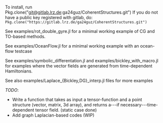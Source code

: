 To install, run Pkg.clone("git@gitlab.lrz.de:ga24guz/CoherentStructures.git")
If you do not have a public key registered with gitlab, do:
```Pkg.clone("https://gitlab.lrz.de/ga24guz/CoherentStructures.git")```

See examples/rot\_double\_gyre.jl for a minimal working example of CG and TO-based methods.

See examples/OceanFlow.jl for a minimal working example with an ocean-flow testcase

See examples/symbolic_differentation.jl and examples/bickley_with_macro.jl for
examples where the vector fields are generated from time-dependent Hamiltonians.

See also examples/Laplace\_\{Bickley,DG\}\_interp.jl files for more examples

*TODO*:
   * Write a function that takes as input a tensor-function and a point structure (vector, matrix, 3d array),
and returns a---if necessary---time-dependent tensor field. (static case done)
   * Add graph Laplacian-based codes (WIP)
